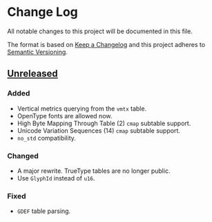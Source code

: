 # Change Log
All notable changes to this project will be documented in this file.

The format is based on [Keep a Changelog](http://keepachangelog.com/)
and this project adheres to [Semantic Versioning](http://semver.org/).

## [Unreleased]
### Added
- Vertical metrics querying from the `vmtx` table.
- OpenType fonts are allowed now.
- High Byte Mapping Through Table (2) `cmap` subtable support.
- Unicode Variation Sequences (14) `cmap` subtable support.
- `no_std` compatibility.

### Changed
- A major rewrite. TrueType tables are no longer public.
- Use `GlyphId` instead of `u16`.

### Fixed
- `GDEF` table parsing.

[Unreleased]: https://github.com/RazrFalcon/ttf-parser/compare/v0.1.0...HEAD
